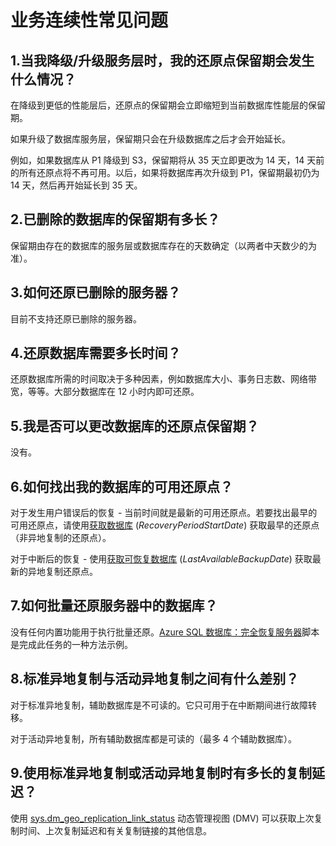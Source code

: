 ﻿<properties 
   pageTitle="SQL 数据库业务连续性常见问题" 
   description="客户所提出的，有关 Azure SQL 数据库中用于实现业务连续性和灾难恢复的内置功能和可选功能的常见问题与解答。" 
   services="sql-database" 
   documentationCenter="" 
   authors="elfisher" 
   manager="jeffreyg" 
   editor="monicar"/>

<tags
   ms.service="sql-database"
   ms.date="11/16/2015"
   wacn.date="12/22/2015"/>

# 业务连续性常见问题

## 1\.当我降级/升级服务层时，我的还原点保留期会发生什么情况？
在降级到更低的性能层后，还原点的保留期会立即缩短到当前数据库性能层的保留期。

如果升级了数据库服务层，保留期只会在升级数据库之后才会开始延长。

例如，如果数据库从 P1 降级到 S3，保留期将从 35 天立即更改为 14 天，14 天前的所有还原点将不再可用。以后，如果将数据库再次升级到 P1，保留期最初仍为 14 天，然后再开始延长到 35 天。

## 2\.已删除的数据库的保留期有多长？ 
保留期由存在的数据库的服务层或数据库存在的天数确定（以两者中天数少的为准）。

## 3\.如何还原已删除的服务器？

目前不支持还原已删除的服务器。

## 4\.还原数据库需要多长时间？

还原数据库所需的时间取决于多种因素，例如数据库大小、事务日志数、网络带宽，等等。大部分数据库在 12 小时内即可还原。

## 5\.我是否可以更改数据库的还原点保留期？

没有。

## 6\.如何找出我的数据库的可用还原点？

对于发生用户错误后的恢复 - 当前时间就是最新的可用还原点。若要找出最早的可用还原点，请使用[获取数据库](https://msdn.microsoft.com/zh-cn/library/dn505708.aspx) (*RecoveryPeriodStartDate*) 获取最早的还原点（非异地复制的还原点）。

对于中断后的恢复 - 使用[获取可恢复数据库](https://msdn.microsoft.com/zh-cn/library/dn800985.aspx) (*LastAvailableBackupDate*) 获取最新的异地复制还原点。

## 7\.如何批量还原服务器中的数据库？

没有任何内置功能用于执行批量还原。[Azure SQL 数据库：完全恢复服务器](https://gallery.technet.microsoft.com/Azure-SQL-Database-Full-82941666)脚本是完成此任务的一种方法示例。

## 8\.标准异地复制与活动异地复制之间有什么差别？

对于标准异地复制，辅助数据库是不可读的。它只可用于在中断期间进行故障转移。

对于活动异地复制，所有辅助数据库都是可读的（最多 4 个辅助数据库）。

## 9\.使用标准异地复制或活动异地复制时有多长的复制延迟？

使用 [sys.dm\_geo\_replication\_link\_status](https://msdnstage.redmond.corp.microsoft.com/library/mt575504.aspx) 动态管理视图 (DMV) 可以获取上次复制时间、上次复制延迟和有关复制链接的其他信息。

<!---HONumber=Mooncake_1207_2015-->